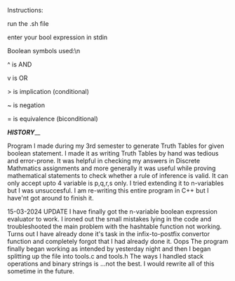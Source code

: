 Instructions:  

run the .sh file  

enter your bool expression in stdin  

Boolean symbols used:\n  

^ is AND  

v is OR  

\> is implication (conditional)  

~ is negation  

= is equivalence (biconditional)  

  
    
      
        



_____HISTORY_______

Program I made during my 3rd semester to generate Truth Tables for given boolean statement.
I made it as writing Truth Tables by hand was tedious and error-prone.
It was helpful in checking my answers in Discrete Mathmatics assignments and more generally it was useful while proving mathematical statements to check whether a rule of inference is valid.
It can only accept upto 4 variable is p,q,r,s only. I tried extending it to n-variables but I was unsuccesful.
I am re-writing this entire program in C++ but I have'nt got around to finish it. 

15-03-2024 UPDATE
I have finally got the n-variable boolean expression evaluator to work. I ironed out the small mistakes lying in the code and troubleshooted the main problem with the hashtable function not working. Turns out I have already done it's task in the infix-to-postfix convertor function and completely forgot that I had already done it. Oops
The program finally began working as intended by yesterday night and then I began splitting up the file into tools.c and tools.h 
The ways I handled stack operations and binary strings is ...not the best. I would rewrite all of this sometime in the future.
